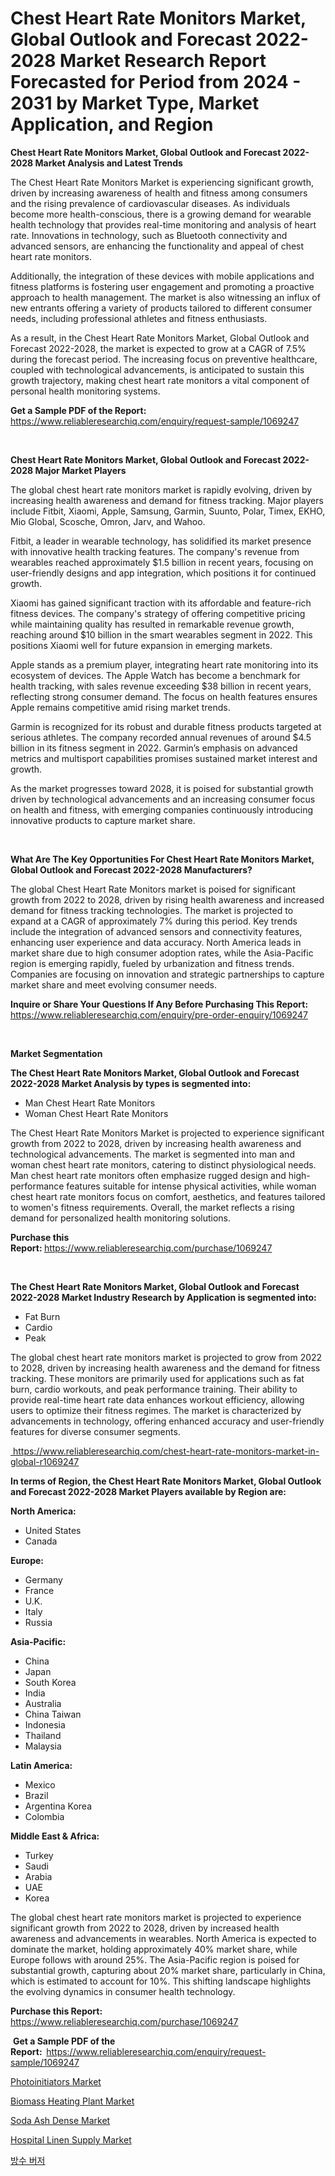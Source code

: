 <p><h1>Chest Heart Rate Monitors Market, Global Outlook and Forecast 2022-2028 Market Research Report Forecasted for Period from 2024 -  2031 by Market Type, Market Application, and Region</h1></p><p><strong>Chest Heart Rate Monitors Market, Global Outlook and Forecast 2022-2028 Market Analysis and Latest Trends</strong></p>
<p><p>The Chest Heart Rate Monitors Market is experiencing significant growth, driven by increasing awareness of health and fitness among consumers and the rising prevalence of cardiovascular diseases. As individuals become more health-conscious, there is a growing demand for wearable health technology that provides real-time monitoring and analysis of heart rate. Innovations in technology, such as Bluetooth connectivity and advanced sensors, are enhancing the functionality and appeal of chest heart rate monitors. </p><p>Additionally, the integration of these devices with mobile applications and fitness platforms is fostering user engagement and promoting a proactive approach to health management. The market is also witnessing an influx of new entrants offering a variety of products tailored to different consumer needs, including professional athletes and fitness enthusiasts. </p><p>As a result, in the Chest Heart Rate Monitors Market, Global Outlook and Forecast 2022-2028, the market is expected to grow at a CAGR of 7.5% during the forecast period. The increasing focus on preventive healthcare, coupled with technological advancements, is anticipated to sustain this growth trajectory, making chest heart rate monitors a vital component of personal health monitoring systems.</p></p>
<p><strong>Get a Sample PDF of the Report:&nbsp;</strong> <a href="https://www.reliableresearchiq.com/enquiry/request-sample/1069247">https://www.reliableresearchiq.com/enquiry/request-sample/1069247</a></p>
<p>&nbsp;</p>
<p><strong>Chest Heart Rate Monitors Market, Global Outlook and Forecast 2022-2028 Major Market Players</strong></p>
<p><p>The global chest heart rate monitors market is rapidly evolving, driven by increasing health awareness and demand for fitness tracking. Major players include Fitbit, Xiaomi, Apple, Samsung, Garmin, Suunto, Polar, Timex, EKHO, Mio Global, Scosche, Omron, Jarv, and Wahoo. </p><p>Fitbit, a leader in wearable technology, has solidified its market presence with innovative health tracking features. The company's revenue from wearables reached approximately $1.5 billion in recent years, focusing on user-friendly designs and app integration, which positions it for continued growth.</p><p>Xiaomi has gained significant traction with its affordable and feature-rich fitness devices. The company's strategy of offering competitive pricing while maintaining quality has resulted in remarkable revenue growth, reaching around $10 billion in the smart wearables segment in 2022. This positions Xiaomi well for future expansion in emerging markets.</p><p>Apple stands as a premium player, integrating heart rate monitoring into its ecosystem of devices. The Apple Watch has become a benchmark for health tracking, with sales revenue exceeding $38 billion in recent years, reflecting strong consumer demand. The focus on health features ensures Apple remains competitive amid rising market trends.</p><p>Garmin is recognized for its robust and durable fitness products targeted at serious athletes. The company recorded annual revenues of around $4.5 billion in its fitness segment in 2022. Garmin’s emphasis on advanced metrics and multisport capabilities promises sustained market interest and growth.</p><p>As the market progresses toward 2028, it is poised for substantial growth driven by technological advancements and an increasing consumer focus on health and fitness, with emerging companies continuously introducing innovative products to capture market share.</p></p>
<p>&nbsp;</p>
<p><strong>What Are The Key Opportunities For Chest Heart Rate Monitors Market, Global Outlook and Forecast 2022-2028 Manufacturers?</strong></p>
<p><p>The global Chest Heart Rate Monitors market is poised for significant growth from 2022 to 2028, driven by rising health awareness and increased demand for fitness tracking technologies. The market is projected to expand at a CAGR of approximately 7% during this period. Key trends include the integration of advanced sensors and connectivity features, enhancing user experience and data accuracy. North America leads in market share due to high consumer adoption rates, while the Asia-Pacific region is emerging rapidly, fueled by urbanization and fitness trends. Companies are focusing on innovation and strategic partnerships to capture market share and meet evolving consumer needs.</p></p>
<p><strong>Inquire or Share Your Questions If Any Before Purchasing This Report:</strong> <a href="https://www.reliableresearchiq.com/enquiry/pre-order-enquiry/1069247">https://www.reliableresearchiq.com/enquiry/pre-order-enquiry/1069247</a></p>
<p>&nbsp;</p>
<p><strong>Market Segmentation</strong></p>
<p><strong>The Chest Heart Rate Monitors Market, Global Outlook and Forecast 2022-2028 Market Analysis by types is segmented into:</strong></p>
<p><ul><li>Man Chest Heart Rate Monitors</li><li>Woman Chest Heart Rate Monitors</li></ul></p>
<p><p>The Chest Heart Rate Monitors Market is projected to experience significant growth from 2022 to 2028, driven by increasing health awareness and technological advancements. The market is segmented into man and woman chest heart rate monitors, catering to distinct physiological needs. Man chest heart rate monitors often emphasize rugged design and high-performance features suitable for intense physical activities, while woman chest heart rate monitors focus on comfort, aesthetics, and features tailored to women's fitness requirements. Overall, the market reflects a rising demand for personalized health monitoring solutions.</p></p>
<p><strong>Purchase this Report:&nbsp;</strong><a href="https://www.reliableresearchiq.com/purchase/1069247">https://www.reliableresearchiq.com/purchase/1069247</a></p>
<p>&nbsp;</p>
<p><strong>The Chest Heart Rate Monitors Market, Global Outlook and Forecast 2022-2028 Market Industry Research by Application is segmented into:</strong></p>
<p><ul><li>Fat Burn</li><li>Cardio</li><li>Peak</li></ul></p>
<p><p>The global chest heart rate monitors market is projected to grow from 2022 to 2028, driven by increasing health awareness and the demand for fitness tracking. These monitors are primarily used for applications such as fat burn, cardio workouts, and peak performance training. Their ability to provide real-time heart rate data enhances workout efficiency, allowing users to optimize their fitness regimes. The market is characterized by advancements in technology, offering enhanced accuracy and user-friendly features for diverse consumer segments.</p></p>
<p><a href="https://www.reliableresearchiq.com/chest-heart-rate-monitors-market-in-global-r1069247">&nbsp;https://www.reliableresearchiq.com/chest-heart-rate-monitors-market-in-global-r1069247</a></p>
<p><strong>In terms of Region, the Chest Heart Rate Monitors Market, Global Outlook and Forecast 2022-2028 Market Players available by Region are:</strong></p>
<p>
    <p> <strong> North America: </strong>
        <ul>
            <li>United States</li>
            <li>Canada</li>
        </ul>
        </p> 
    <p> <strong> Europe: </strong>
        <ul>
            <li>Germany</li>
            <li>France</li>
            <li>U.K.</li>
            <li>Italy</li>
            <li>Russia</li>
        </ul>
        </p> 
    <p> <strong> Asia-Pacific: </strong>
        <ul>
            <li>China</li>
            <li>Japan</li>
            <li>South Korea</li>
            <li>India</li>
            <li>Australia</li>
            <li>China Taiwan</li>
            <li>Indonesia</li>
            <li>Thailand</li>
            <li>Malaysia</li>
        </ul>
        </p> 
    <p> <strong> Latin America: </strong>
        <ul>
            <li>Mexico</li>
            <li>Brazil</li>
            <li>Argentina Korea</li>
            <li>Colombia</li>
        </ul>
        </p> 
    <p> <strong> Middle East & Africa: </strong>
        <ul>
            <li>Turkey</li>
            <li>Saudi</li>
            <li>Arabia</li>
            <li>UAE</li>
            <li>Korea</li>
        </ul>
    </p>
    </p>
<p><p>The global chest heart rate monitors market is projected to experience significant growth from 2022 to 2028, driven by increased health awareness and advancements in wearables. North America is expected to dominate the market, holding approximately 40% market share, while Europe follows with around 25%. The Asia-Pacific region is poised for substantial growth, capturing about 20% market share, particularly in China, which is estimated to account for 10%. This shifting landscape highlights the evolving dynamics in consumer health technology.</p></p>
<p><strong>Purchase this Report: </strong><a href="https://www.reliableresearchiq.com/purchase/1069247">https://www.reliableresearchiq.com/purchase/1069247</a></p>
<p>&nbsp;<strong>Get a Sample PDF of the Report:&nbsp;&nbsp;</strong><a href="https://www.reliableresearchiq.com/enquiry/request-sample/1069247">https://www.reliableresearchiq.com/enquiry/request-sample/1069247</a></p>
<p><strong></strong></p>
<p><p><a href="https://issuu.com/reportprime-2/docs/photoinitiators-market-size-2030.pp_c425bfad330b0b">Photoinitiators Market</a></p><p><a href="https://www.linkedin.com/pulse/biomass-heating-plant-market-global-trends-forecast-2024-bgkne?trackingId=M7C253YWSoyGIN7xc4%2FwqA%3D%3D">Biomass Heating Plant Market</a></p><p><a href="https://issuu.com/reportprime-2/docs/soda-ash-dense-market-size-2030.ppt_bbb5c42e74b966">Soda Ash Dense Market</a></p><p><a href="https://www.linkedin.com/pulse/booming-hospital-linen-supply-market-sector-analysis-growth-pbsde?trackingId=T0WIpCUETfG5Ac%2BpZTNQNQ%3D%3D">Hospital Linen Supply Market</a></p><p><a href="https://github.com/laholand/Market-Research-Report-List-6/blob/main/930359010421.md">방수 버저</a></p></p>